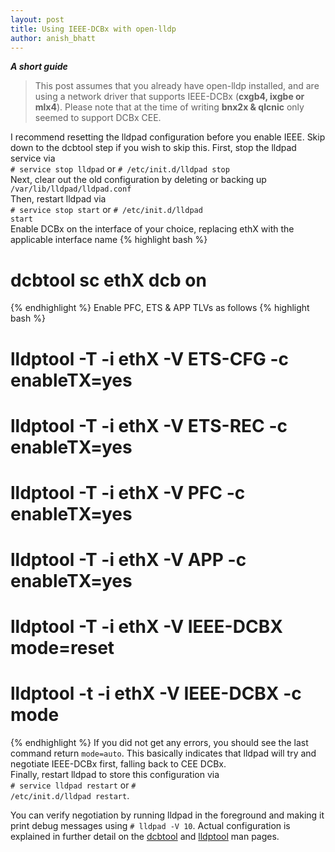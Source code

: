 ```yaml
---
layout: post
title: Using IEEE-DCBx with open-lldp
author: anish_bhatt
---
```


***A short guide***

  > This post assumes that you already have open-lldp installed, and are using a network driver that supports IEEE-DCBx (**cxgb4, ixgbe or mlx4**). Please note that at the time of writing **bnx2x & qlcnic** only seemed to support DCBx CEE.

I recommend resetting the lldpad configuration before you enable IEEE. Skip down to the dcbtool step if you wish to skip this. First, stop the lldpad service via
<code><br># service stop lldpad</code> or <code># /etc/init.d/lldpad stop</code><br>
Next, clear out the old configuration by deleting or backing up <br><code>/var/lib/lldpad/lldpad.conf</code><br>
Then, restart lldpad via<br>
<code># service stop start</code> or <code># /etc/init.d/lldpad start</code><br>
Enable DCBx on the interface of your choice, replacing ethX with the applicable interface name
{% highlight bash %}
# dcbtool sc ethX dcb on
{% endhighlight %}
Enable PFC, ETS & APP TLVs as follows
{% highlight bash %}
# lldptool -T -i ethX -V ETS-CFG -c enableTX=yes
# lldptool -T -i ethX -V ETS-REC -c enableTX=yes
# lldptool -T -i ethX -V PFC -c enableTX=yes
# lldptool -T -i ethX -V APP -c enableTX=yes
# lldptool -T -i ethX -V IEEE-DCBX mode=reset
# lldptool -t -i ethX -V IEEE-DCBX -c mode </code><br>
{% endhighlight %}
If you did not get any errors, you should see the last command return <code>mode=auto</code>. This basically indicates that lldpad will try and negotiate IEEE-DCBx first, falling back to CEE DCBx.<br>
Finally, restart lldpad to store this configuration via<code><br># service lldpad restart</code> or <code># /etc/init.d/lldpad restart</code>.

You can verify negotiation by running lldpad in the foreground and making it print debug messages using <code># lldpad -V 10</code>. Actual configuration is explained in further detail on the [dcbtool](http://open-lldp.org/dcbtool) and [lldptool](http://open-lldp.org/lldptool)  man pages.
